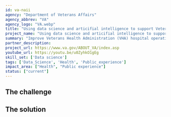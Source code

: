 ```yaml
---
id: va-naii
agency: "Department of Veterans Affairs"
agency_abbrev: "VA"
agency_logo: "VA.webp"
title: "Using data science and articifial intelligence to support Veterans' healthcare"
project_name: "Using data science and articifial intelligence to support Veterans' healthcare"
summary: "Improve Veterans Health Administration (VHA) hospital operations, efficiency, clinical flow, quality & safety, patient care, health outcomes, and Veterans' experiences using data science and artificial intelligence at the Department of Veterans Affairs' National Artificial Intelligence Institute."
partner_description: 
project_url: https://www.va.gov/ABOUT_VA/index.asp
youtube_url: https://youtu.be/u0ZyhkO1gEg
skill_set: ['Data science']
tags: ['Data_Science', 'Health', 'Public_experience']
impact_area: ["Health", "Public experience"]
status: ["current"]
---
```


## The challenge


## The solution 
